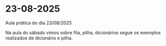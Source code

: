 # 23-08-2025
Aula prática do dia 23/08/2025

Na aula do sábado vimos sobre fila, pilha, dicionários segue os exemplos realizados de dicionário e pilha.
